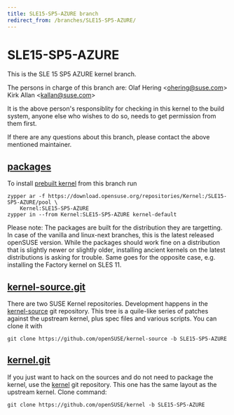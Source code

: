 ```yaml
---
title: SLE15-SP5-AZURE branch
redirect_from: /branches/SLE15-SP5-AZURE/
---
```

# SLE15-SP5-AZURE
This is the SLE 15 SP5 AZURE kernel branch.

The persons in charge of this branch are:
Olaf Hering <[ohering@suse.com](mailto:ohering@suse.com?subject=SLE15-SP5-AZURE%20branch)>
Kirk Allan <[kallan@suse.com](mailto:kallan@suse.com?subject=SLE15-SP5-AZURE%20branch)>

It is the above person's responsiblity for checking in this kernel to
the build system, anyone else who wishes to do so, needs to get
permission from them first.

If there are any questions about this branch, please contact the above
mentioned maintainer.


## [packages](https://download.opensuse.org/repositories/Kernel:/SLE15-SP5-AZURE)
To install
[prebuilt kernel](https://download.opensuse.org/repositories/Kernel:/SLE15-SP5-AZURE)
from this branch run

```
zypper ar -f https://download.opensuse.org/repositories/Kernel:/SLE15-SP5-AZURE/pool \
    Kernel:SLE15-SP5-AZURE
zypper in --from Kernel:SLE15-SP5-AZURE kernel-default
```

Please note: The packages are built for the distribution they are
targetting. In case of the vanilla and linux-next branches, this is the
latest released openSUSE version. While the packages should work
fine on a distribution that is slightly newer or slightly older,
installing ancient kernels on the latest distributions is asking for
trouble. Same goes for the opposite case, e.g. installing the Factory
kernel on SLES 11.

## [kernel-source.git](https://github.com/openSUSE/kernel-source/tree/SLE15-SP5-AZURE)
There are two SUSE Kernel repositories. Development happens in the
[kernel-source](https://github.com/openSUSE/kernel-source/tree/SLE15-SP5-AZURE)
git repository. This tree is a quile-like series of patches against the
upstream kernel, plus spec files and various scripts. You can clone it
with

```
git clone https://github.com/openSUSE/kernel-source -b SLE15-SP5-AZURE
```

## [kernel.git](https://github.com/openSUSE/kernel/tree/SLE15-SP5-AZURE)
If you just want to hack on the sources and do not need to package the
kernel, use the [kernel](https://github.com/openSUSE/kernel/tree/SLE15-SP5-AZURE)
git repository. This one has the same layout as the upstream kernel. Clone
command:

```
git clone https://github.com/openSUSE/kernel -b SLE15-SP5-AZURE
```


